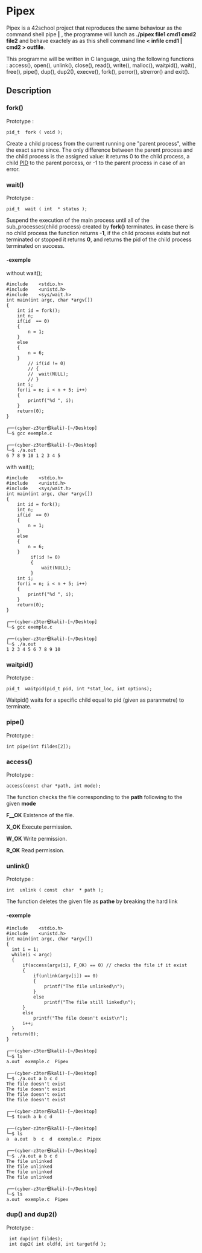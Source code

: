 # Pipex

Pipex is a 42school project that reproduces the same behaviour as the command shell pipe **|** , the programme will lunch as  **./pipex file1 cmd1 cmd2 file2** and behave exactely as as this shell command line **< infile cmd1 | cmd2 > outfile**.

This programme will be written in C language, using the following functions : 
 access(), open(), unlink(), close(), read(), write(), malloc(), waitpid(), wait(), free(), pipe(), dup(), dup2(), execve(), fork(), perror(), strerror() and exit().

## Description 

### fork()
Prototype :
```
pid_t  fork ( void );
```
Create a child process from the current running one "parent process", withe the exact same since.
The only difference between the parent process and the child process is the assigned value: it returns 0 to the child process, a child [PID](https://en.wikipedia.org/wiki/Process_identifier#:~:text=In%20computing%2C%20the%20process%20identifier,uniquely%20identify%20an%20active%20process.) to the parent porcess, or -1 to the parent process in case of an error.

### wait()
Prototype : 
``` 
pid_t  wait ( int  * status );
```
Suspend the execution of the main process until all of the sub_processes(child process) created by **fork()** terminates.
in case there is no child process the function returns **-1**, if the child process exists but not terminated or stopped it returns **0**, and returns the pid of the child process terminated on success.

####  -exemple 
without wait();

```
#include	<stdio.h>
#include	<unistd.h>
#include	<sys/wait.h>
int main(int argc, char *argv[])
{
	int id = fork();
	int n;
	if(id  == 0)
	{
		n = 1;
	}
	else
	{
		n = 6;
	}
		// if(id != 0)
		// {
		// 	wait(NULL);
		// }
	int i;
	for(i = n; i < n + 5; i++)
	{
		printf("%d ", i);
	}
	return(0);
}
```

```
┌──(cyber-z3ter㉿kali)-[~/Desktop]
└─$ gcc exemple.c
                                                                                
┌──(cyber-z3ter㉿kali)-[~/Desktop]
└─$ ./a.out        
6 7 8 9 10 1 2 3 4 5  

```

with wait();

```
#include	<stdio.h>
#include	<unistd.h>
#include	<sys/wait.h>
int main(int argc, char *argv[])
{
	int id = fork();
	int n;
	if(id  == 0)
	{
		n = 1;
	}
	else
	{
		n = 6;
	}
		 if(id != 0)
		 {
		     wait(NULL);
		 }
	int i;
	for(i = n; i < n + 5; i++)
	{
		printf("%d ", i);
	}
	return(0);
}
```

```
┌──(cyber-z3ter㉿kali)-[~/Desktop]
└─$ gcc exemple.c
                                                                                
┌──(cyber-z3ter㉿kali)-[~/Desktop]
└─$ ./a.out      
1 2 3 4 5 6 7 8 9 10

```

### waitpid()

Prototype : 
``` 
pid_t  waitpid(pid_t pid, int *stat_loc, int options);
```

Waitpid() waits for a specific child equal to pid (given as paranmetre) to terminate.

### pipe()
  Prototype :
  ```
  int pipe(int fildes[2]);
  ```
  
  
  

### access()
  Prototype :
  ```
  access(const char *path, int mode);
  ```
  The function checks the file corresponding to the **path** following to the given **mode** 
  
  **F__OK** Existence of the file.
  
  **X_OK** Execute permission.
  
  **W_OK** Write permission.
  
  **R_OK** Read permission.
  
  ### unlink()
  Prototype : 
  ```
  int  unlink ( const  char  * path );
  ```
  The function deletes the given file as **pathe** by breaking the hard link 
  
  ####  -exemple 
  ```
#include	<stdio.h>
#include	<unistd.h>
int main(int argc, char *argv[])
{
	int i = 1;
	while(i < argc)
	{
		if(access(argv[i], F_OK) == 0) // checks the file if it exist
		{
			if(unlink(argv[i]) == 0)
			{
				printf("The file unlinked\n");
			}
			else
				printf("The file still linked\n");
		}
		else
			printf("The file doesn't exist\n");
		i++;
	}
	return(0);
}
  ```
```
┌──(cyber-z3ter㉿kali)-[~/Desktop]
└─$ ls             
a.out  exemple.c  Pipex
                                                                                                                                                                                                                                              
┌──(cyber-z3ter㉿kali)-[~/Desktop]
└─$ ./a.out a b c d
The file doesn't exist
The file doesn't exist
The file doesn't exist
The file doesn't exist
                                                                                                                                                                                                                                              
┌──(cyber-z3ter㉿kali)-[~/Desktop]
└─$ touch a b c d  
                                                                                                                                                                                                                                              
┌──(cyber-z3ter㉿kali)-[~/Desktop]
└─$ ls             
a  a.out  b  c  d  exemple.c  Pipex
                                                                                                                                                                                                                                              
┌──(cyber-z3ter㉿kali)-[~/Desktop]
└─$ ./a.out a b c d
The file unlinked
The file unlinked
The file unlinked
The file unlinked
                                                                                                                                                                                                                                              
┌──(cyber-z3ter㉿kali)-[~/Desktop]
└─$ ls             
a.out  exemple.c  Pipex
```



### dup() and dup2()

Prototype : 
```
 int dup(int fildes);
 int dup2( int oldfd, int targetfd ); 
```


  
 
